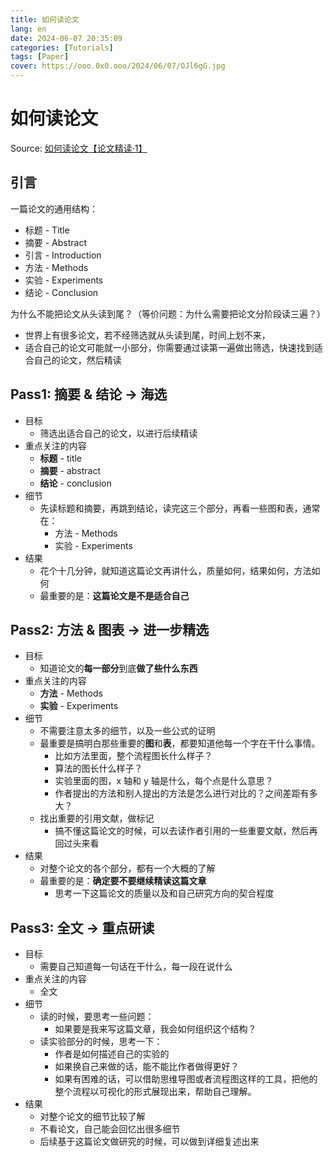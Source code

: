 ```yaml
---
title: 如何读论文
lang: en
date: 2024-06-07 20:35:09
categories: [Tutorials]
tags: [Paper]
cover: https://ooo.0x0.ooo/2024/06/07/OJl6gG.jpg
---
```

# 如何读论文

Source: [如何读论文【论文精读·1】](https://www.bilibili.com/video/BV1H44y1t75x/?spm_id_from=333.999.0.0&vd_source=1b586e95a1162b5a317bc18938132d93)

## 引言

一篇论文的通用结构：

- 标题 - Title
- 摘要 - Abstract
- 引言 - Introduction
- 方法 - Methods
- 实验 - Experiments
- 结论 - Conclusion

为什么不能把论文从头读到尾？（等价问题：为什么需要把论文分阶段读三遍？）

- 世界上有很多论文，若不经筛选就从头读到尾，时间上划不来，
- 适合自己的论文可能就一小部分，你需要通过读第一遍做出筛选，快速找到适合自己的论文，然后精读



## Pass1: 摘要 & 结论 -> 海选

- 目标
  - 筛选出适合自己的论文，以进行后续精读
- 重点关注的内容
  - **标题** - title
  - **摘要** - abstract
  - **结论** - conclusion
- 细节
  - 先读标题和摘要，再跳到结论，读完这三个部分，再看一些图和表，通常在：
    - 方法 - Methods
    - 实验 - Experiments
- 结果
  - 花个十几分钟，就知道这篇论文再讲什么，质量如何，结果如何，方法如何
  - 最重要的是：**这篇论文是不是适合自己**



## Pass2: 方法 & 图表 -> 进一步精选

- 目标
  - 知道论文的**每一部分**到底**做了些什么东西**
- 重点关注的内容
  - **方法** - Methods
  - **实验** - Experiments
- 细节
  - 不需要注意太多的细节，以及一些公式的证明
  - 最重要是搞明白那些重要的**图**和**表**，都要知道他每一个字在干什么事情。
    - 比如方法里面，整个流程图长什么样子？
    - 算法的图长什么样子？
    - 实验里面的图，x 轴和 y 轴是什么，每个点是什么意思？
    - 作者提出的方法和别人提出的方法是怎么进行对比的？之间差距有多大？
  - 找出重要的引用文献，做标记
    - 搞不懂这篇论文的时候，可以去读作者引用的一些重要文献，然后再回过头来看
- 结果
  - 对整个论文的各个部分，都有一个大概的了解
  - 最重要的是：**确定要不要继续精读这篇文章**
    - 思考一下这篇论文的质量以及和自己研究方向的契合程度



## Pass3: 全文 -> 重点研读

- 目标
  - 需要自己知道每一句话在干什么，每一段在说什么
- 重点关注的内容
  - 全文
- 细节
  - 读的时候，要思考一些问题：
    - 如果要是我来写这篇文章，我会如何组织这个结构？
  - 读实验部分的时候，思考一下：
    - 作者是如何描述自己的实验的
    - 如果换自己来做的话，能不能比作者做得更好？
    - 如果有困难的话，可以借助思维导图或者流程图这样的工具，把他的整个流程以可视化的形式展现出来，帮助自己理解。
- 结果
  - 对整个论文的细节比较了解
  - 不看论文，自己能会回忆出很多细节
  - 后续基于这篇论文做研究的时候，可以做到详细复述出来